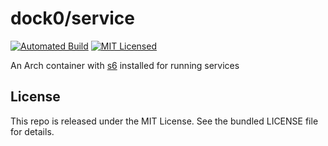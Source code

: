 dock0/service
=======

[![Automated Build](http://img.shields.io/badge/automated-build-green.svg)](https://hub.docker.com/r/dock0/service/)
[![MIT Licensed](http://img.shields.io/badge/license-MIT-green.svg)](https://tldrlegal.com/license/mit-license)

An Arch container with [s6](http://www.skarnet.org/software/s6/) installed for running services

## License

This repo is released under the MIT License. See the bundled LICENSE file for details.

